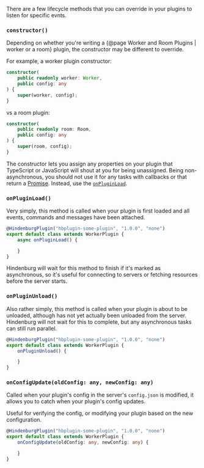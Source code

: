There are a few lifecycle methods that you can override in your plugins to listen for specific evnts.

### `constructor()`
Depending on whether you're writing a {@page Worker and Room Plugins | worker or a room} plugin, the constructor may be different to override.


For example, a worker plugin constructor:
```ts
constructor(
    public readonly worker: Worker,
    public config: any
) {
    super(worker, config);
}
```

vs a room plugin:
```ts
constructor(
    public readonly room: Room,
    public config: any
) {
    super(room, config);
}
```

The constructor lets you assign any properties on your plugin that TypeScript or JavaScript will shout at you for being unassigned. Being non-asynchronous, you should not use it for any tasks with callbacks or that return a [Promise](https://developer.mozilla.org/en-US/docs/Web/JavaScript/Reference/Global_Objects/Promise). Instead, use the [`onPluginLoad`](#onpluginload).

### `onPluginLoad()`
Very simply, this method is called when your plugin is first loaded and all events, commands and messages have been attached.

```ts
@HindenburgPlugin("hbplugin-some-plugin", "1.0.0", "none")
export default class extends WorkerPlugin {
    async onPluginLoad() {

    }
}
```

Hindenburg will wait for this method to finish if it's marked as asynchronous, so it's useful for connecting to servers or fetching resources before the server starts.

### `onPluginUnload()`
Also rather simply, this method is called when your plugin is about to be unloaded, although has not yet actually been unloaded from the server. Hindenburg will not wait for this to complete, but any asynchronous tasks can still run parallel.

```ts
@HindenburgPlugin("hbplugin-some-plugin", "1.0.0", "none")
export default class extends WorkerPlugin {
    onPluginUnload() {

    }
}
```

### `onConfigUpdate(oldConfig: any, newConfig: any)`
Called when your plugin's config in the server's `config.json` is modified, it allows you to catch when your plugin's config updates.

Useful for verifying the config, or modifying your plugin based on the new configuration.

```ts
@HindenburgPlugin("hbplugin-some-plugin", "1.0.0", "none")
export default class extends WorkerPlugin {
    onConfigUpdate(oldConfig: any, newConfig: any) {

    }
}
```
